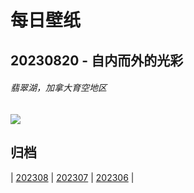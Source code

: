 # 每日壁纸

## 20230820 - 自内而外的光彩

###### 翡翠湖，加拿大育空地区

![](https://www.bing.com/th?id=OHR.EmeraldLakeYukon_ZH-CN4281156537_UHD.jpg)

## 归档

| [202308](/202308/README.md)
| [202307](/202307/README.md)
| [202306](/202306/README.md)
|